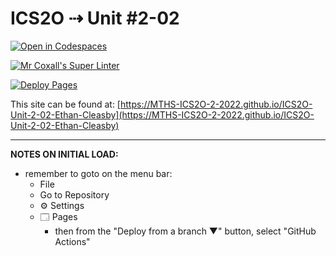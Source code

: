 # ICS2O ⇢ Unit #2-02

[![Open in Codespaces](https://classroom.github.com/assets/launch-codespace-f4981d0f882b2a3f0472912d15f9806d57e124e0fc890972558857b51b24a6f9.svg)](https://classroom.github.com/open-in-codespaces?assignment_repo_id=10440101)

[![Mr Coxall's Super Linter](https://github.com/MTHS-ICS2O-2-2022/ICS2O-Unit-2-02-Ethan-Cleasby/workflows/Mr%20Coxall's%20Super%20Linter/badge.svg)](https://github.com/MTHS-ICS2O-2-2022/ICS2O-Unit-2-02-Ethan-Cleasby/actions)

[![Deploy Pages](https://github.com/MTHS-ICS2O-2-2022/ICS2O-Unit-2-02-Ethan-Cleasby/workflows/Deploy%20Pages/badge.svg)](https://github.com/MTHS-ICS2O-2-2022/ICS2O-Unit-2-02-Ethan-Cleasby/actions)

This site can be found at: [https://MTHS-ICS2O-2-2022.github.io/ICS2O-Unit-2-02-Ethan-Cleasby](https://MTHS-ICS2O-2-2022.github.io/ICS2O-Unit-2-02-Ethan-Cleasby)

---

**NOTES ON INITIAL LOAD:**
- remember to goto on the menu bar:
  - File
  - Go to Repository
  - ⚙ Settings
  - 🗔 Pages
    - then from the "Deploy from a branch ▼" button, select "GitHub Actions"
